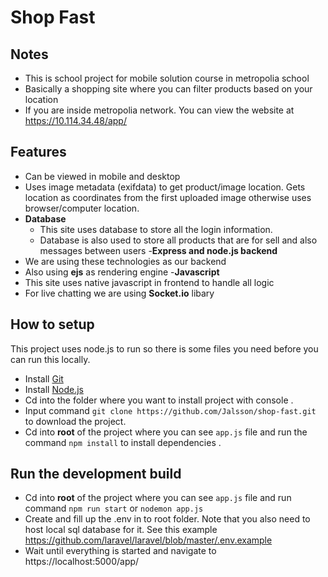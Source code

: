 # Shop Fast
 
## Notes
- This is school project for mobile solution course in metropolia school
- Basically a shopping site where you can filter products based on your location
- If you are inside metropolia network. You can view the website at https://10.114.34.48/app/

## Features
- Can be viewed in mobile and desktop
- Uses image metadata (exifdata) to get product/image location. Gets location as coordinates from the first uploaded image otherwise uses browser/computer location.
- **Database**
  - This site uses database to store all the login information.
  - Database is also used to store all products that are for sell and also messages between users
-**Express and node.js backend**
 - We are using these technologies as our backend
 - Also using **ejs** as rendering engine
-**Javascript**
 - This site uses native javascript in frontend to handle all logic
 - For live chatting we are using **Socket.io** libary



## How to setup
This project uses node.js to run so there is some files you need before you can run this locally.
- Install [Git](https://git-scm.com/downloads)
- Install [Node.js](https://nodejs.org/en/download/)
- Cd into the folder where you want to install project with console .
- Input command `git clone https://github.com/Jalsson/shop-fast.git` to download the project.
- Cd into **root** of the project where you can see `app.js` file and run the command `npm install` to install dependencies .

## Run the development build
- Cd into **root** of the project where you can see `app.js` file and run command `npm run start` or `nodemon app.js` 
- Create and fill up the .env in to root folder. Note that you also need to host local sql database for it. 
See this example https://github.com/laravel/laravel/blob/master/.env.example 
- Wait until everything is started and navigate to https://localhost:5000/app/
